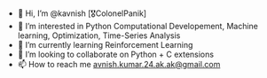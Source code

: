 - 👋 Hi, I’m @kavnish [🎖️ColonelPanik]
- 👀 I’m interested in Python Computational Developement, Machine learning, Optimization, Time-Series Analysis
- 🌱 I’m currently learning Reinforcement Learning
- 💞️ I’m looking to collaborate on Python + C extensions
- 📫 How to reach me avnish.kumar.24.ak.ak@gmail.com

<!---
kavnish/kavnish is a ✨ special ✨ repository because its `README.md` (this file) appears on your GitHub profile.
You can click the Preview link to take a look at your changes.
--->
